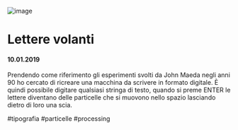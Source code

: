 ![image](https://github.com/KeremTurkyilmaz/TypeMismatchSketches/blob/master/Lettere%20volanti/image/LettereVolanti.png)

# Lettere volanti

#### 10.01.2019

Prendendo come riferimento gli esperimenti svolti da John Maeda negli anni 90 ho cercato di ricreare una macchina da scrivere in formato digitale. È quindi possibile digitare qualsiasi stringa di testo, quando si preme ENTER le lettere diventano delle particelle che si muovono nello spazio lasciando dietro di loro una scia. 

\#tipografia \#particelle \#processing
